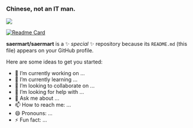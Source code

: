 ### Chinese, not an IT man.  
 
![](https://github-readme-stats.vercel.app/api?username=saermart&count_private=true&theme=dracula&show_icons=true)

[![Readme Card](https://github-readme-stats.vercel.app/api/pin/?username=saermart&repo=saermart&show_owner=true)](https://github.com/saermart/saermart)


**saermart/saermart** is a ✨ _special_ ✨ repository because its `README.md` (this file) appears on your GitHub profile.

Here are some ideas to get you started:

- 🔭 I’m currently working on ...
- 🌱 I’m currently learning ...
- 👯 I’m looking to collaborate on ...
- 🤔 I’m looking for help with ...
- 💬 Ask me about ...
- 📫 How to reach me: ...
- 😄 Pronouns: ...
- ⚡ Fun fact: ...

